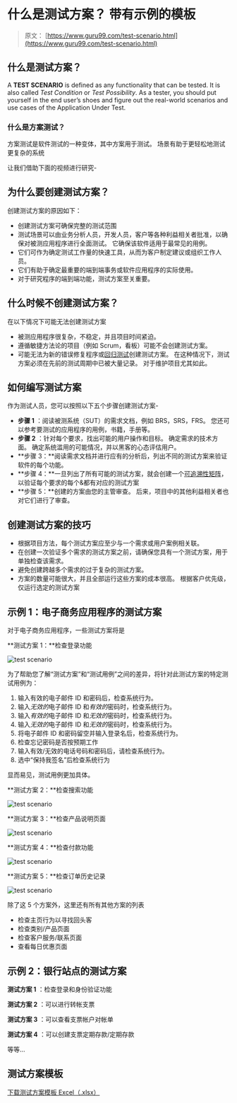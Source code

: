 # 什么是测试方案？ 带有示例的模板

> 原文： [https://www.guru99.com/test-scenario.html](https://www.guru99.com/test-scenario.html)

## 什么是测试方案？

A **TEST SCENARIO** is defined as any functionality that can be tested. It is also called *Test Condition* or *Test Possibility*. As a tester, you should put yourself in the end user’s shoes and figure out the real-world scenarios and use cases of the Application Under Test.

### 什么是方案测试？

方案测试是软件测试的一种变体，其中方案用于测试。 场景有助于更轻松地测试更复杂的系统

让我们借助下面的视频进行研究-

## 为什么要创建测试方案？

创建测试方案的原因如下：

*   创建测试方案可确保完整的测试范围
*   测试场景可以由业务分析人员，开发人员，客户等各种利益相关者批准，以确保对被测应用程序进行全面测试。 它确保该软件适用于最常见的用例。
*   它们可作为确定测试工作量的快速工具，从而为客户制定建议或组织工作人员。
*   它们有助于确定最重要的端到端事务或软件应用程序的实际使用。
*   对于研究程序的端到端功能，测试方案至关重要。

## 什么时候不创建测试方案？

在以下情况下可能无法创建测试方案

*   被测应用程序很复杂，不稳定，并且项目时间紧迫。
*   遵循敏捷方法论的项目（例如 Scrum，看板）可能不会创建测试方案。
*   可能无法为新的错误修复程序或[回归测试](/regression-testing.html)创建测试方案。 在这种情况下，测试方案必须在先前的测试周期中已被大量记录。 对于维护项目尤其如此。

## 如何编写测试方案

作为测试人员，您可以按照以下五个步骤创建测试方案-

*   **步骤 1** ：阅读被测系统（SUT）的需求文档，例如 BRS，SRS，FRS。 您还可以参考要测试的应用程序的用例，书籍，手册等。
*   **步骤 2** ：针对每个要求，找出可能的用户操作和目标。 确定需求的技术方面。 确定系统滥用的可能情况，并以黑客的心态评估用户。
*   **步骤 3：**阅读需求文档并进行应有的分析后，列出不同的测试方案来验证软件的每个功能。
*   **步骤 4：**一旦列出了所有可能的测试方案，就会创建一个[可追溯性矩阵](/traceability-matrix.html)，以验证每个要求的每个&都有对应的测试方案
*   **步骤 5：**创建的方案由您的主管审查。 后来，项目中的其他利益相关者也对它们进行了审查。

## 创建测试方案的技巧

*   根据项目方法，每个测试方案应至少与一个需求或用户案例相关联。
*   在创建一次验证多个需求的测试方案之前，请确保您具有一个测试方案，用于单独检查该需求。
*   避免创建跨越多个需求的过于复杂的测试方案。
*   方案的数量可能很大，并且全部运行这些方案的成本很高。 根据客户优先级，仅运行选定的测试方案

## 示例 1：电子商务应用程序的测试方案

对于电子商务应用程序，一些测试方案将是

**测试方案 1：**检查登录功能

![test scenario](img/637ca7a58c3944fc81b44a5001fb2711.png)

为了帮助您了解“测试方案”和“测试用例”之间的差异，将针对此测试方案的特定测试用例为：

1.  输入有效的电子邮件 ID 和密码后，检查系统行为。
2.  输入*无效的*电子邮件 ID 和*有效的*密码时，检查系统行为。
3.  输入*有效的*电子邮件 ID 和*无效的*密码时，检查系统行为。
4.  输入*无效的*电子邮件 ID 和*无效的*密码时，检查系统行为。
5.  将电子邮件 ID 和密码留空并输入登录名后，检查系统行为。
6.  检查忘记密码是否按预期工作
7.  输入有效/无效的电话号码和密码后，请检查系统行为。
8.  选中“保持我签名”后检查系统行为

显而易见，测试用例更加具体。

**测试方案 2：**检查搜索功能

![test scenario](img/effb04131fedb7cf9ee38e826c5ec932.png)

**测试方案 3：**检查产品说明页面

![test scenario](img/0e6db835003e56f8c5a72f0a937d505e.png)

**测试方案 4：**检查付款功能

![test scenario](img/2039b9c648d334b2319004950b0c544c.png)

**测试方案 5：**检查订单历史记录

![test scenario](img/b37a00b9b033f327c9d0570fbd56e852.png)

除了这 5 个方案外，这里还有所有其他方案的列表

*   检查主页行为以寻找回头客
*   检查类别/产品页面
*   检查客户服务/联系页面
*   查看每日优惠页面

## 示例 2：银行站点的测试方案

**测试方案 1** ：检查登录和身份验证功能

**测试方案 2** ：可以进行转帐支票

**测试方案 3** ：可以查看支票帐户对帐单

**测试方案 4** ：可以创建支票定期存款/定期存款

等等…

## 测试方案模板

[下载测试方案模板 Excel（.xlsx）](https://drive.google.com/uc?export=download&id=17Y9KNDeUiglfNpBZyfCBg-FAcEEwUYOr "Download Test Scenario Template(.xlsx)")